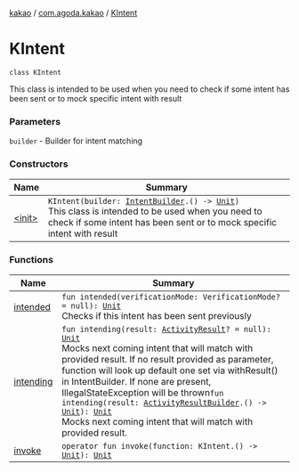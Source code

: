[kakao](../../index.md) / [com.agoda.kakao](../index.md) / [KIntent](.)

# KIntent

`class KIntent`

This class is intended to be used when you need to check if some intent has been sent
or to mock specific intent with result

### Parameters

`builder` - Builder for intent matching

### Constructors

| Name | Summary |
|---|---|
| [&lt;init&gt;](-init-.md) | `KIntent(builder: `[`IntentBuilder`](../-intent-builder/index.md)`.() -> `[`Unit`](https://kotlinlang.org/api/latest/jvm/stdlib/kotlin/-unit/index.html)`)`<br>This class is intended to be used when you need to check if some intent has been sent or to mock specific intent with result |

### Functions

| Name | Summary |
|---|---|
| [intended](intended.md) | `fun intended(verificationMode: VerificationMode? = null): `[`Unit`](https://kotlinlang.org/api/latest/jvm/stdlib/kotlin/-unit/index.html)<br>Checks if this intent has been sent previously |
| [intending](intending.md) | `fun intending(result: `[`ActivityResult`](https://developer.android.com/reference/android/app/Instrumentation/ActivityResult.html)`? = null): `[`Unit`](https://kotlinlang.org/api/latest/jvm/stdlib/kotlin/-unit/index.html)<br>Mocks next coming intent that will match with provided result. If no result provided as parameter, function will look up default one set via withResult() in IntentBuilder. If none are present, IllegalStateException will be thrown`fun intending(result: `[`ActivityResultBuilder`](../-activity-result-builder/index.md)`.() -> `[`Unit`](https://kotlinlang.org/api/latest/jvm/stdlib/kotlin/-unit/index.html)`): `[`Unit`](https://kotlinlang.org/api/latest/jvm/stdlib/kotlin/-unit/index.html)<br>Mocks next coming intent that will match with provided result. |
| [invoke](invoke.md) | `operator fun invoke(function: KIntent.() -> `[`Unit`](https://kotlinlang.org/api/latest/jvm/stdlib/kotlin/-unit/index.html)`): `[`Unit`](https://kotlinlang.org/api/latest/jvm/stdlib/kotlin/-unit/index.html) |
